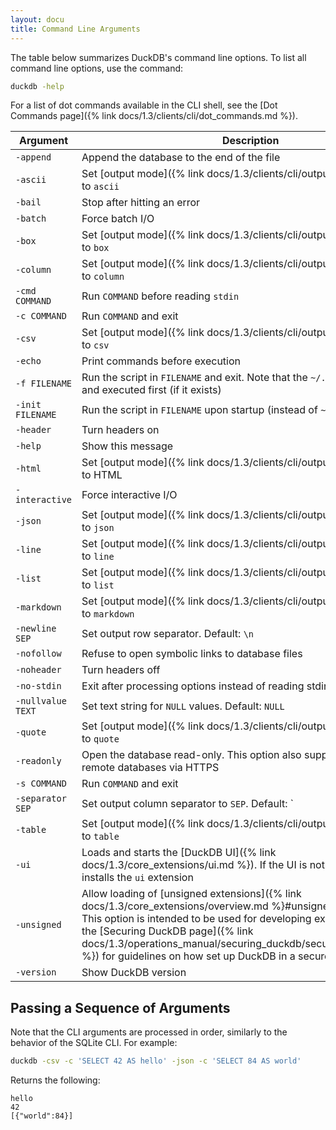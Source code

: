 ```yaml
---
layout: docu
title: Command Line Arguments
---
```


The table below summarizes DuckDB's command line options.
To list all command line options, use the command:

```bash
duckdb -help
```

For a list of dot commands available in the CLI shell, see the [Dot Commands page]({% link docs/1.3/clients/cli/dot_commands.md %}).

<!-- markdownlint-disable MD056 -->

| Argument          | Description                                                                                                   |
| ----------------- | ------------------------------------------------------------------------------------------------------------- |
| `-append`         | Append the database to the end of the file                                                                    |
| `-ascii`          | Set [output mode]({% link docs/1.3/clients/cli/output_formats.md %}) to `ascii`                            |
| `-bail`           | Stop after hitting an error                                                                                   |
| `-batch`          | Force batch I/O                                                                                               |
| `-box`            | Set [output mode]({% link docs/1.3/clients/cli/output_formats.md %}) to `box`                              |
| `-column`         | Set [output mode]({% link docs/1.3/clients/cli/output_formats.md %}) to `column`                           |
| `-cmd COMMAND`    | Run `COMMAND` before reading `stdin`                                                                          |
| `-c COMMAND`      | Run `COMMAND` and exit                                                                                        |
| `-csv`            | Set [output mode]({% link docs/1.3/clients/cli/output_formats.md %}) to `csv`                              |
| `-echo`           | Print commands before execution                                                                               |
| `-f FILENAME`     | Run the script in `FILENAME` and exit. Note that the `~/.duckdbrc` is read and executed first (if it exists)  |
| `-init FILENAME`  | Run the script in `FILENAME` upon startup (instead of `~/.duckdbrc`)                                          |
| `-header`         | Turn headers on                                                                                               |
| `-help`           | Show this message                                                                                             |
| `-html`           | Set [output mode]({% link docs/1.3/clients/cli/output_formats.md %}) to HTML                               |
| `-interactive`    | Force interactive I/O                                                                                         |
| `-json`           | Set [output mode]({% link docs/1.3/clients/cli/output_formats.md %}) to `json`                             |
| `-line`           | Set [output mode]({% link docs/1.3/clients/cli/output_formats.md %}) to `line`                             |
| `-list`           | Set [output mode]({% link docs/1.3/clients/cli/output_formats.md %}) to `list`                             |
| `-markdown`       | Set [output mode]({% link docs/1.3/clients/cli/output_formats.md %}) to `markdown`                         |
| `-newline SEP`    | Set output row separator. Default: `\n`                                                                       |
| `-nofollow`       | Refuse to open symbolic links to database files                                                               |
| `-noheader`       | Turn headers off                                                                                              |
| `-no-stdin`       | Exit after processing options instead of reading stdin                                                        |
| `-nullvalue TEXT` | Set text string for `NULL` values. Default: `NULL`                                                            |
| `-quote`          | Set [output mode]({% link docs/1.3/clients/cli/output_formats.md %}) to `quote`                            |
| `-readonly`       | Open the database read-only. This option also supports attaching to remote databases via HTTPS                |
| `-s COMMAND`      | Run `COMMAND` and exit                                                                                        |
| `-separator SEP`  | Set output column separator to `SEP`. Default: `|`                                                            |
| `-table`          | Set [output mode]({% link docs/1.3/clients/cli/output_formats.md %}) to `table`                            |
| `-ui`             | Loads and starts the [DuckDB UI]({% link docs/1.3/core_extensions/ui.md %}). If the UI is not yet installed, it installs the `ui` extension |
| `-unsigned`       | Allow loading of [unsigned extensions]({% link docs/1.3/core_extensions/overview.md %}#unsigned-extensions). This option is intended to be used for developing extensions. Consult the [Securing DuckDB page]({% link docs/1.3/operations_manual/securing_duckdb/securing_extensions.md %}) for guidelines on how set up DuckDB in a secure manner |
| `-version`        | Show DuckDB version                                                                                           |

<!-- markdownlint-enable MD056 -->

## Passing a Sequence of Arguments

Note that the CLI arguments are processed in order, similarly to the behavior of the SQLite CLI.
For example:

```bash
duckdb -csv -c 'SELECT 42 AS hello' -json -c 'SELECT 84 AS world'
```

Returns the following:

```text
hello
42
[{"world":84}]
```
